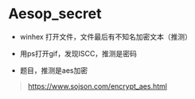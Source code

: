 
# Aesop_secret

* winhex 打开文件，文件最后有不知名加密文本（推测）

* 用ps打开gif，发现ISCC，推测是密码

* 题目，推测是aes加密
> https://www.sojson.com/encrypt_aes.html
